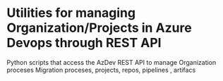 # Utilities for managing Organization/Projects in Azure Devops through REST API
Python scripts that access the AzDev REST API to manage Organization proceses
Migration proceses, projects, repos, pipelines , artifacs

